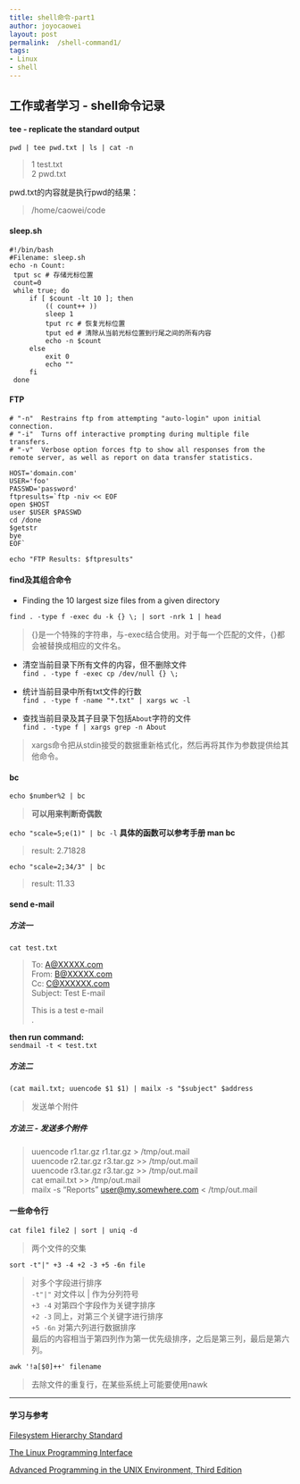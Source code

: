 ```yaml
---
title: shell命令-part1
author: joyocaowei
layout: post
permalink:  /shell-command1/
tags:
- Linux
- shell
---
```


**工作或者学习 - shell命令记录**
--------


####  tee - replicate the standard output
```  
pwd | tee pwd.txt | ls | cat -n  
```  
 >1  test.txt  
 >2  pwd.txt  

 pwd.txt的内容就是执行pwd的结果： 
 >/home/caowei/code  
 
<!--more-->  
#### sleep.sh  
```  
#!/bin/bash  
#Filename: sleep.sh  
echo -n Count:  
 tput sc # 存储光标位置  
 count=0  
 while true; do  
     if [ $count -lt 10 ]; then  
         (( count++ ))  
         sleep 1  
         tput rc # 恢复光标位置  
         tput ed # 清除从当前光标位置到行尾之间的所有内容  
         echo -n $count  
     else  
         exit 0  
         echo ""  
     fi  
 done  
```  
 
#### FTP  
```  
# "-n"  Restrains ftp from attempting "auto-login" upon initial connection.  
# "-i"  Turns off interactive prompting during multiple file transfers.  
# "-v"  Verbose option forces ftp to show all responses from the remote server, as well as report on data transfer statistics.  

HOST='domain.com'  
USER='foo'  
PASSWD='password'  
ftpresults=`ftp -niv << EOF  
open $HOST  
user $USER $PASSWD  
cd /done  
$getstr  
bye  
EOF`  

echo "FTP Results: $ftpresults"  
```  
#### find及其组合命令  
- Finding the 10 largest size files from a given directory  
```  
find . -type f -exec du -k {} \; | sort -nrk 1 | head  
```  
 >{}是一个特殊的字符串，与-exec结合使用。对于每一个匹配的文件，{}都会被替换成相应的文件名。 

- 清空当前目录下所有文件的内容，但不删除文件  
   `find . -type f -exec cp /dev/null {} \;`  
   
- 统计当前目录中所有txt文件的行数  
  `find . -type f -name "*.txt" | xargs wc -l`  
  
- 查找当前目录及其子目录下包括`About`字符的文件  
`find . -type f | xargs grep -n About`  
>xargs命令把从stdin接受的数据重新格式化，然后再将其作为参数提供给其他命令。 


#### bc
`echo $number%2 | bc`  
>**可以用来判断奇偶数**  

`echo "scale=5;e(1)" | bc -l` **具体的函数可以参考手册 man bc**  
>result: 2.71828

`echo "scale=2;34/3" | bc`  
>result: 11.33  

#### send e-mail  
##### 方法一  
`cat test.txt`  
> To: A@XXXXX.com  
From: B@XXXXX.com  
Cc: C@XXXXXX.com  
Subject: Test E-mail  
>  
>This is a test e-mail  
.  

**then run command:**  
`sendmail -t < test.txt`  

##### 方法二  
`(cat mail.txt; uuencode $1 $1) | mailx -s "$subject" $address`  
>发送单个附件  

##### 方法三 - 发送多个附件
>uuencode r1.tar.gz r1.tar.gz > /tmp/out.mail  
 uuencode r2.tar.gz r3.tar.gz >> /tmp/out.mail  
uuencode r3.tar.gz r3.tar.gz >> /tmp/out.mail  
cat email.txt >> /tmp/out.mail  
mailx -s “Reports” user@my.somewhere.com < /tmp/out.mail  

#### 一些命令行
`cat file1 file2 | sort | uniq -d`
>两个文件的交集

`sort -t"|" +3 -4 +2 -3 +5 -6n file `
>对多个字段进行排序   
`-t"|"` 对文件以 | 作为分列符号  
`+3 -4` 对第四个字段作为关键字排序  
`+2 -3` 同上，对第三个关键字进行排序  
`+5 -6n` 对第六列进行数据排序  
最后的内容相当于第四列作为第一优先级排序，之后是第三列，最后是第六列。

`awk '!a[$0]++' filename`
>去除文件的重复行，在某些系统上可能要使用nawk

------
#### 学习与参考
[Filesystem Hierarchy Standard](http://www.pathname.com/fhs/)  
  
[The Linux Programming Interface](http://man7.org/tlpi/)  
  
[Advanced Programming in the UNIX Environment, Third Edition](http://www.apuebook.com/apue3e.html)  

